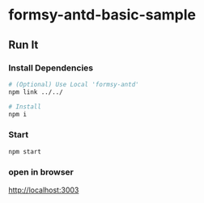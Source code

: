 # formsy-antd-basic-sample 


## Run It

### Install Dependencies

```bash
# (Optional) Use Local 'formsy-antd'
npm link ../../

# Install
npm i
```
### Start
```bash
npm start
```
### open in browser
[http://localhost:3003](http://localhost:3003)
